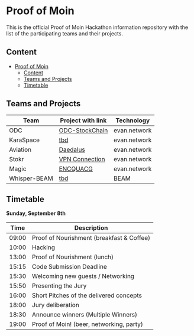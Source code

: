 # Proof of Moin

This is the official Proof of Moin Hackathon information repository with the list of the participating teams and their projects.

## Content

- [Proof of Moin](#proof-of-moin)
  - [Content](#content)
  - [Teams and Projects](#teams-and-projects)
  - [Timetable](#timetable)

## Teams and Projects

| Team         | Project with link                                               | Technology   |
| ------------ | --------------------------------------------------------------- | ------------ |
| ODC          | [ODC-StockChain](https://github.com/proofofmoin/ODC-StockChain) | evan.network |
| KaraSpace    | [tbd](#)                                                        | evan.network |
| Aviation     | [Daedalus](https://github.com/proofofmoin/Daedalus)             | evan.network |
| Stokr        | [VPN Connection](https://github.com/proofofmoin/DAuth)          | evan.network |
| Magic        | [ENCQUACG](https://github.com/proofofmoin/ENCQUACG)             | evan.network |
| Whisper-BEAM | [tbd](#)                                                        | BEAM         |

## Timetable

**Sunday, September 8th**

| Time  | Description                               |
| ----- | ----------------------------------------- |
| 09:00 | Proof of Nourishment (breakfast & Coffee) |
| 10:00 | Hacking                                   |
| 13:00 | Proof of Nourishment (lunch)              |
| 15:15 | Code Submission Deadline                  |
| 15:30 | Welcoming new guests / Networking         |
| 15:50 | Presenting the Jury                       |
| 16:00 | Short Pitches of the delivered concepts   |
| 18:00 | Jury deliberation                         |
| 18:30 | Announce winners (Multiple Winners)       |
| 19:00 | Proof of Moin! (beer, networking, party)  |
